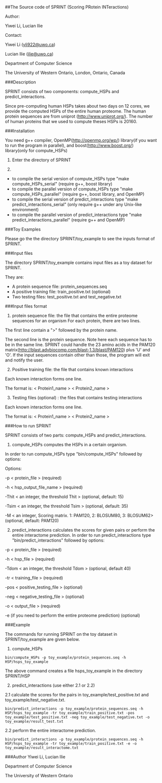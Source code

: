 ##The Source code of SPRINT (Scoring PRotein INTeractions)

Author: 

Yiwei Li, Lucian Ilie

Contact:

Yiwei Li (yli922@uwo.ca)

Lucian Ilie (ilie@uwo.ca)

Department of Computer Science

The University of Western Ontario, London, Ontario, Canada

###Description

SPRINT consists of two components: compute_HSPs and predict_interactions. 

Since pre-computing human HSPs takes about two days on 12 cores, we provide the computed HSPs of the entire human proteome. The human protein sequences are from uniprot (http://www.uniprot.org/). The number of human proteins that we used to compute theses HSPs is 20160.

###Installation

You need g++ compiler, OpenMP(http://openmp.org/wp/) library(if you want to run the program in parallel), and boost(http://www.boost.org/) library(only for compute_HSPs) 

1. Enter the directory of SPRINT

2. 
 * to compile the serial version of compute_HSPs type "make compute_HSPs_serial" (require g++, boost library)
 * to compile the parallel version of compute_HSPs type "make compute_HSPs_parallel" (require g++, boost library, and OpenMP)
 * to compile the serial version of predict_interactions type "make predict_interactions_serial" (only require g++ under any Unix-like environment)
 * to compile the parallel version of predict_interactions type "make predict_interactions_parallel" (require g++ and OpenMP)

###Toy Examples

Please go the the directory SPRINT/toy_example to see the inputs format of SPRINT. 

###Input files

The directory SPRINT/toy_example contains input files as a toy dataset for SPRINT.

They are:

- A protein sequence file: protein_sequences.seq
- A positive training file: train_positive.txt (optional)
- Two testing files: test_positive.txt and test_negative.txt


###Input files format

1. protein sequence file: the file that contains the entire proteome sequences for an organism
 For each protein, there are two lines.

 The first line contain a ">" followed by the protein name.

 The second line is the protein sequence. Note here each sequence has to be in the same line. SPRINT could handle the 23 amino acids in the PAM120 matrix(http://blast.advbiocomp.com/blast-1.3/blast/PAM120) plus 'U' and 'O'. If the input sequences contain other than those, the program will exit and notify the user.

2. Positive training file: the file that contains known interactions

 Each known interaction forms one line.

 The format is: < Protein1_name > < Protein2_name >

3. Testing files (optional)	: the files that contains testing interactions	

 Each known interaction forms one line.

 The format is: < Protein1_name > < Protein2_name >

###How to run SPRINT

SPRINT consists of two parts: compute_HSPs and predict_interactions.

1. compute_HSPs computes the HSPs in a certain organism.

 In order to run compute_HSPs type "bin/compute_HSPs" followed by options:

 Options:

 -p < protein_file > (required)

 -h < hsp_output_file_name > (required)

 -Thit < an integer, the threshold Thit > (optional, default: 15) 

 -Tsim < an integer, the threshold Tsim > (optional, default: 35) 

 -M < an integer, Scoring matrix. 1: PAM120, 2: BLOSUM80, 3: BLOSUM62> (optional, default: PAM120)

2. predict_interactions calculates the scores for given pairs or perform the entire interactome prediction.
 In order to run predict_interactions type "bin/predict_interactions" followed by options:
 
 -p < protein_file > (required)

 -h < hsp_file > (required)

 -Tdom < an integer, the threshold Tdom > (optional, default 40)

 -tr < training_file > (required)

 -pos < positive_testing_file > (optional)

 -neg < negative_testing_file > (optional) 

 -o < output_file > (required)

 -e (if you need to perform the entire proteome prediction) (optional)

###Example

The commands for running SPRINT on the toy dataset in SPRINT/toy_example are given below.

1. compute_HSPs

 ```
 bin/compute_HSPs -p toy_example/protein_sequences.seq -h HSP/hsps_toy_example 
 ```
 The above command creates a file hsps_toy_example in the directory SPRINT/HSP

2. predict_interactions (use either 2.1 or 2.2)

 2.1 calculate the scores for the pairs in toy_example/test_positive.txt and toy_example/test_negative.txt.
 ```
 bin/predict_interactions -p toy_example/protein_sequences.seq -h HSP/hsps_toy_example -tr toy_example/train_positive.txt -pos toy_example/test_positive.txt -neg toy_example/test_negative.txt -o toy_example/result_test.txt
 ```
 2.2 perform the entire interactome prediction.
```
bin/predict_interactions -p toy_example/protein_sequences.seq -h HSP/hsps_toy_example -tr toy_example/train_positive.txt -e -o toy_example/result_interactome.txt
```
###Author 
Yiwei Li, Lucian Ilie

Department of Computer Science

The University of Western Ontario
